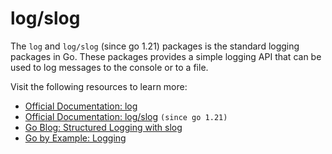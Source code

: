 # log/slog

The `log` and `log/slog` (since go 1.21) packages is the standard logging packages in Go. These packages provides a simple logging API that can be used to log messages to the console or to a file.

Visit the following resources to learn more:

- [Official Documentation: log](https://pkg.go.dev/log)
- [Official Documentation: log/slog](https://pkg.go.dev/log/slog) `(since go 1.21)`
- [Go Blog: Structured Logging with slog](https://go.dev/blog/slog)
- [Go by Example: Logging](https://gobyexample.com/logging)
